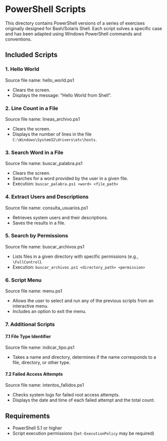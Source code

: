 # PowerShell Scripts

This directory contains PowerShell versions of a series of exercises originally designed for Bash/Solaris Shell. Each script solves a specific case and has been adapted using Windows PowerShell commands and conventions.

## Included Scripts

### 1. Hello World
Source file name: hello_world.ps1

- Clears the screen.
- Displays the message: "Hello World from Shell".

### 2. Line Count in a File
Source file name: lineas_archivo.ps1

- Clears the screen.
- Displays the number of lines in the file `C:\Windows\System32\drivers\etc\hosts`.

### 3. Search Word in a File
Source file name: buscar_palabra.ps1

- Clears the screen.
- Searches for a word provided by the user in a given file.
- Execution: `buscar_palabra.ps1 <word> <file_path>`

### 4. Extract Users and Descriptions
Source file name: consulta_usuarios.ps1

- Retrieves system users and their descriptions.
- Saves the results in a file.

### 5. Search by Permissions
Source file name: buscar_archivos.ps1

- Lists files in a given directory with specific permissions (e.g., `\FullControl`).
- Execution: `buscar_archivos.ps1 <directory_path> <permission>`

### 6. Script Menu
Source file name: menu.ps1

- Allows the user to select and run any of the previous scripts from an interactive menu.
- Includes an option to exit the menu.

### 7. Additional Scripts

#### 7.1 File Type Identifier
Source file name: indicar_tipo.ps1

- Takes a name and directory, determines if the name corresponds to a file, directory, or other type.

#### 7.2 Failed Access Attempts
Source file name: intentos_fallidos.ps1

- Checks system logs for failed root access attempts.
- Displays the date and time of each failed attempt and the total count.

## Requirements
- PowerShell 5.1 or higher
- Script execution permissions (`Set-ExecutionPolicy` may be required)